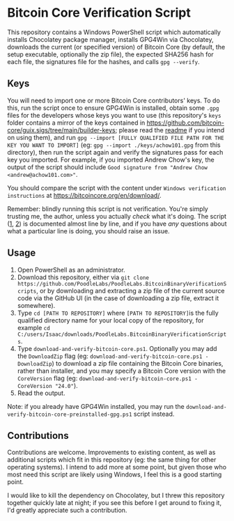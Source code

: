 # Bitcoin Core Verification Script

This repository contains a Windows PowerShell script which automatically installs Chocolatey package manager, installs GPG4Win via Chocolatey, downloads the current (or specified version) of Bitcoin Core (by default, the setup executable, optionally the zip file), the expected SHA256 hash for each file, the signatures file for the hashes, and calls `gpg --verify`.

## Keys

You will need to import one or more Bitcoin Core contributors' keys. To do this, run the script once to ensure GPG4Win is installed, obtain some `.gpg` files for the developers whose keys you want to use (this repository's `keys` folder contains a mirror of the keys contained in https://github.com/bitcoin-core/guix.sigs/tree/main/builder-keys; please read the [readme](./keys/README.md) if you intend on using them), and run `gpg --import [FULLY QUALIFIED FILE PATH FOR THE KEY YOU WANT TO IMPORT]` (eg: `gpg --import ./keys/achow101.gpg` from this directory), then run the script again and verify the signatures pass for each key you imported. For example, if you imported Andrew Chow's key, the output of the script should include `Good signature from "Andrew Chow <andrew@achow101.com>"`.

You should compare the script with the content under `Windows verification instructions` at https://bitcoincore.org/en/download/.

Remember: blindly running this script is not verification. You're simply trusting me, the author, unless you actually *check* what it's doing. The script ([1](https://github.com/PoodleLabs/PoodleLabs.BitcoinBinaryVerificationScripts/blob/master/download-and-verify-bitcoin-core.ps1), [2](https://github.com/PoodleLabs/PoodleLabs.BitcoinBinaryVerificationScripts/blob/master/download-and-verify-bitcoin-core-preinstalled-gpg.ps1)) is documented almost line by line, and if you have *any* questions about what a particular line is doing, you should raise an issue.

## Usage

1. Open PowerShell as an administrator.
2. Download this repository, either via `git clone https://github.com/PoodleLabs/PoodleLabs.BitcoinBinaryVerificationScripts`, or by downloading and extracting a zip file of the current source code via the GitHub UI (in the case of downloading a zip file, extract it somewhere).
3. Type `cd [PATH TO REPOSITORY]` where `[PATH TO REPOSITORY]`is the fully qualified directory name for your local copy of the repository, for example `cd C:/users/Isaac/downloads/PoodleLabs.BitcoinBinaryVerificationScripts`.
4. Type `download-and-verify-bitcoin-core.ps1`. Optionally you may add the `DownloadZip` flag (eg: `download-and-verify-bitcoin-core.ps1 -DownloadZip`) to download a zip file containing the Bitcoin Core binaries, rather than installer, and you may specify a Bitcoin Core version with the `CoreVersion` flag (eg: `download-and-verify-bitcoin-core.ps1 -CoreVersion "24.0"`).
5. Read the output.

Note: if you already have GPG4Win installed, you may run the `download-and-verify-bitcoin-core-preinstalled-gpg.ps1` script instead.

## Contributions

Contributions are welcome. Improvements to existing content, as well as additional scripts which fit in this repository (eg: the same thing for other operating systems). I intend to add more at some point, but given those who most need this script are likely using Windows, I feel this is a good starting point.

I would like to kill the dependency on Chocolatey, but I threw this repository together quickly late at night; if you see this before I get around to fixing it, I'd greatly appreciate such a contribution.
